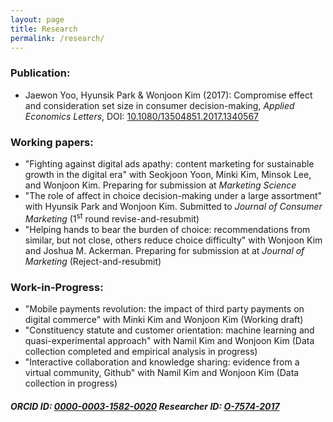 ```yaml
---
layout: page
title: Research
permalink: /research/
---
```


### Publication:
* Jaewon Yoo, Hyunsik Park & Wonjoon Kim (2017): Compromise effect and consideration set size in consumer decision-making, _Applied Economics Letters_, DOI: [10.1080/13504851.2017.1340567](http://www.tandfonline.com/eprint/V8pJpbkifrmSYGffu7CQ/full)

### Working papers:
* "Fighting against digital ads apathy: content marketing for sustainable growth in the digital era" with Seokjoon Yoon, Minki Kim, Minsok Lee, and Wonjoon Kim. Preparing for submission at _Marketing Science_
* "The role of affect in choice decision-making under a large assortment" with Hyunsik Park and Wonjoon Kim. Submitted to _Journal of Consumer Marketing_ (1<sup>st</sup> round revise-and-resubmit)
* "Helping hands to bear the burden of choice: recommendations from similar, but not close, others reduce choice difficulty" with Wonjoon Kim and Joshua M. Ackerman. Preparing for submission at at _Journal of Marketing_ (Reject-and-resubmit)

### Work-in-Progress:
* "Mobile payments revolution: the impact of third party payments on digital commerce" with Minki Kim and Wonjoon Kim (Working draft)
* "Constituency statute and customer orientation: machine learning and quasi-experimental approach" with Namil Kim and Wonjoon Kim (Data collection completed and empirical analysis in progress)
* "Interactive collaboration and knowledge sharing: evidence from a virtual community, Github" with Namil Kim and Wonjoon Kim (Data collection in progress)

##### ORCID ID: [0000-0003-1582-0020](http://orcid.org/0000-0003-1582-0020) Researcher ID: [O-7574-2017](http://www.researcherid.com/Workspace.action)
